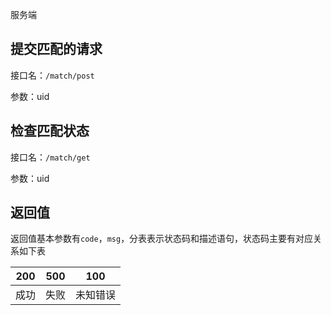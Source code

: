 服务端

## 提交匹配的请求
接口名：`/match/post`

参数：uid


## 检查匹配状态
接口名：`/match/get`

参数：uid

## 返回值
返回值基本参数有`code`，`msg`，分表表示状态码和描述语句，状态码主要有对应关系如下表

| 200| 500| 100|
|---|---|---|
|成功 |失败 | 未知错误|

